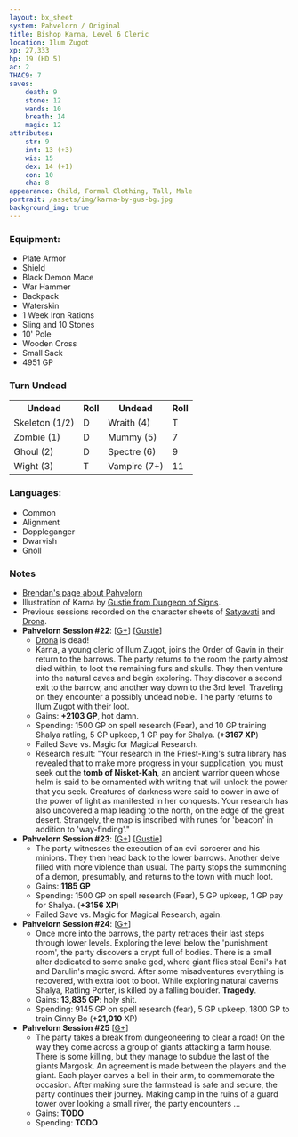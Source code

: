 ```yaml
---
layout: bx_sheet
system: Pahvelorn / Original
title: Bishop Karna, Level 6 Cleric
location: Ilum Zugot
xp: 27,333
hp: 19 (HD 5)
ac: 2
THAC9: 7
saves:
    death: 9
    stone: 12
    wands: 10
    breath: 14
    magic: 12
attributes:
    str: 9
    int: 13 (+3)
    wis: 15
    dex: 14 (+1)
    con: 10
    cha: 8
appearance: Child, Formal Clothing, Tall, Male
portrait: /assets/img/karna-by-gus-bg.jpg
background_img: true
---
```


### Equipment:

* Plate Armor
* Shield
* Black Demon Mace
* War Hammer
* Backpack
* Waterskin
* 1 Week Iron Rations
* Sling and 10 Stones
* 10' Pole
* Wooden Cross
* Small Sack
* 4951 GP

### Turn Undead

<table class="skills">
<tr>
    <th>Undead</th> <th>Roll</th> <th>Undead</th> <th>Roll</th>
</tr>
<tr>
    <td>Skeleton (1/2)</td> <td>D</td> <td>Wraith (4)</td> <td>T</td>
</tr>
<tr>
    <td>Zombie (1)</td> <td>D</td> <td>Mummy (5)</td> <td>7</td>
</tr>
<tr>
    <td>Ghoul (2)</td> <td>D</td> <td>Spectre (6)</td> <td>9</td>
</tr>
<tr>
    <td>Wight (3)</td> <td>T</td> <td>Vampire (7+)</td> <td>11</td>
</tr>
</table>


### Languages:

* Common
* Alignment
* Doppleganger
* Dwarvish
* Gnoll


### Notes

* [Brendan's page about Pahvelorn][pahvelorn]
* Illustration of Karna by [Gustie from Dungeon of Signs][gustie].
* Previous sessions recorded on the character sheets of [Satyavati][] and [Drona][].
* **Pahvelorn Session #22**: \[[G+][session-22]] \[[Gustie][gustie-22-23]]
  * [Drona][] is dead!
  * Karna, a young cleric of Ilum Zugot, joins the Order of Gavin in their return to the barrows. The party returns to the room the party almost died within, to loot the remaining furs and skulls. They then venture into the natural caves and begin exploring. They discover a second exit to the barrow, and another way down to the 3rd level. Traveling on they encounter a possibly undead noble. The party returns to Ilum Zugot with their loot.
  * Gains: **+2103 GP**, hot damn.
  * Spending: 1500 GP on spell research (Fear), and 10 GP training Shalya ratling, 5 GP upkeep, 1 GP pay for Shalya. (**+3167 XP**)
  * Failed Save vs. Magic for Magical Research.
  * Research result: "Your research in the Priest-King's sutra library has revealed that to make more progress in your supplication, you must seek out the **tomb of Nisket-Kah**, an ancient warrior queen whose helm is said to be ornamented with writing that will unlock the power that you seek. Creatures of darkness were said to cower in awe of the power of light as manifested in her conquests. Your research has also uncovered a map leading to the north, on the edge of the great desert. Strangely, the map is inscribed with runes for 'beacon' in addition to 'way-finding'."
* **Pahvelorn Session #23**: \[[G+][session-23]] \[[Gustie][gustie-22-23]]
  * The party witnesses the execution of an evil sorcerer and his minions. They then head back to the lower barrows. Another delve filled with more violence than usual. The party stops the summoning of a demon, presumably, and returns to the town with much loot.
  * Gains: **1185 GP**
  * Spending: 1500 GP on spell research (Fear), 5 GP upkeep, 1 GP pay for Shalya. (**+3156 XP**)
  * Failed Save vs. Magic for Magical Research, again.
* **Pahvelorn Session #24**: \[[G+][session-24]]
  * Once more into the barrows, the party retraces their last steps through lower levels. Exploring the level below the 'punishment room', the party discovers a crypt full of bodies. There is a small alter dedicated to some snake god, where giant flies steal Beni's hat and Darulin's magic sword. After some misadventures everything is recovered, with extra loot to boot. While exploring natural caverns Shalya, Ratling Porter, is killed by a falling boulder. **Tragedy**.
  * Gains: **13,835 GP**: holy shit.
  * Spending: 9145 GP on spell research (fear), 5 GP upkeep, 1800 GP to train Ginny Bo (**+21,010** XP)
* **Pahvelorn Session #25**  \[[G+][session-25]]
  * The party takes a break from dungeoneering to clear a road! On the way they come across a group of giants attacking a farm house. There is some killing, but they manage to subdue the last of the giants Margosk. An agreement is made between the players and the giant. Each player carves a bell in their arm, to commemorate the occasion. After making sure the farmstead is safe and secure, the party continues their journey. Making camp in the ruins of a guard tower over looking a small river, the party encounters ...
  * Gains: **TODO**
  * Spending: **TODO**
  

[pahvelorn]: http://www.necropraxis.com/pahvelorn/
[satyavati]: /characters/satyavati/
[drona]: /characters/drona/

[session-22]: https://plus.google.com/110795136999145840727/posts/Hn6zqf2Hj4N
[session-23]: https://plus.google.com/110795136999145840727/posts/DrQCAnDFK2k
[session-24]: https://plus.google.com/110795136999145840727/posts/ivW3eJGr2tH
[session-25]: https://plus.google.com/110795136999145840727/posts/FhzP3e7ZN7e

[gustie]: http://dungeonofsigns.blogspot.ca/
[gustie-22-23]: http://dungeonofsigns.blogspot.ca/2013/02/pahvelorn-tragedy-and-plunder.html
